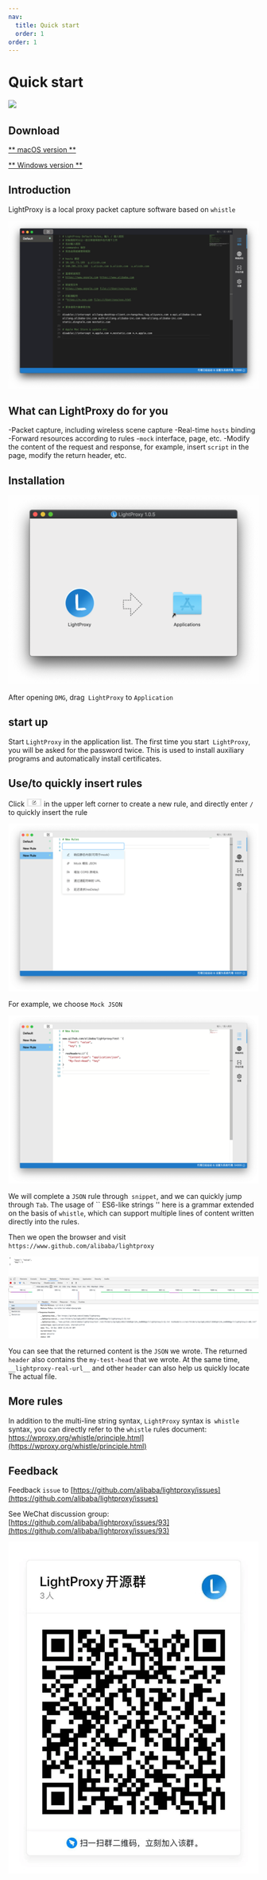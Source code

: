 ```yaml
---
nav:
  title: Quick start
  order: 1
order: 1
---
```


# Quick start

<img height="150px" src="https://cdn.jsdelivr.net/gh/alibaba/lightproxy@master/vendor/files/icon.png">

## Download


[** macOS version **](https://gw.alipayobjects.com/os/LightProxy/LightProxy.dmg)


[** Windows version **](https://gw.alipayobjects.com/os/LightProxy/LightProxy-Setup.exe)

## Introduction

LightProxy is a local proxy packet capture software based on `whistle`

![image.png](../imgs/preview.png)

## What can LightProxy do for you

-Packet capture, including wireless scene capture
-Real-time `hosts` binding
-Forward resources according to rules
-`mock` interface, page, etc.
-Modify the content of the request and response, for example, insert `script` in the page, modify the return header, etc.

## Installation


![image.png](../imgs/install.png)

After opening `DMG`, drag` LightProxy` to `Application`

## start up

Start `LightProxy` in the application list. The first time you start` LightProxy`, you will be asked for the password twice. This is used to install auxiliary programs and automatically install certificates.

## Use/to quickly insert rules

Click <img src="../imgs/add-btn.png" height="16px"/> in the upper left corner to create a new rule, and directly enter `/` to quickly insert the rule


![image.png](../imgs/quick-rule.png)

For example, we choose `Mock JSON`


![image.png](../imgs/mock-json.png)


We will complete a `JSON` rule through` snippet`, and we can quickly jump through `Tab`. The usage of `` ES6-like strings '' here is a grammar extended on the basis of `whistle`, which can support multiple lines of content written directly into the rules.

Then we open the browser and visit `https://www.github.com/alibaba/lightproxy`

![image.png](../imgs/mock-json-result.png)

You can see that the returned content is the `JSON` we wrote. The returned` header` also contains the `my-test-head` that we wrote. At the same time,` __lightproxy-real-url__` and other `header` can also help us quickly locate The actual file.

## More rules

In addition to the multi-line string syntax, `LightProxy` syntax is` whistle` syntax, you can directly refer to the `whistle` rules document: https://wproxy.org/whistle/principle.html](https://wproxy.org/whistle/principle.html)

## Feedback

Feedback `issue` to [https://github.com/alibaba/lightproxy/issues](https://github.com/alibaba/lightproxy/issues)

See WeChat discussion group: [https://github.com/alibaba/lightproxy/issues/93](https://github.com/alibaba/lightproxy/issues/93)

![image.png](../imgs/group-dingtalk.png)